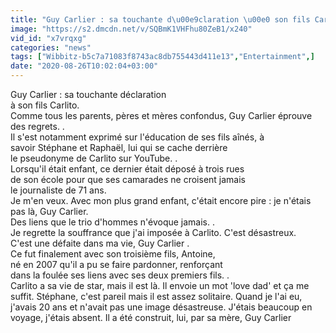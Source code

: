 ```yaml
---
title: "Guy Carlier : sa touchante d\u00e9claration \u00e0 son fils Carlito"
image: "https://s2.dmcdn.net/v/SQBmK1VHFhu80ZeB1/x240"
vid_id: "x7vrqxg"
categories: "news"
tags: ["Wibbitz-b5c7a71083f8743ac8db755443d411e13","Entertainment",]
date: "2020-08-26T10:02:04+03:00"
---
```

Guy Carlier : sa touchante déclaration   <br>à son fils Carlito.  <br>Comme tous les parents, pères et mères confondus, Guy Carlier éprouve des regrets. .  <br>Il s'est notamment exprimé sur l'éducation de ses fils aînés, à savoir Stéphane et Raphaël, lui qui se cache derrière   <br>le pseudonyme de Carlito sur YouTube. .  <br>Lorsqu'il était enfant, ce dernier était déposé à trois rues   <br>de son école pour que ses camarades ne croisent jamais   <br>le journaliste de 71 ans.  <br>Je m'en veux. Avec mon plus grand enfant, c'était encore pire : je n'étais pas là, Guy Carlier.  <br>Des liens que le trio d'hommes n'évoque jamais. .  <br>Je regrette la souffrance que j'ai imposée à Carlito. C'est désastreux. C'est une défaite dans ma vie, Guy Carlier .  <br>Ce fut finalement avec son troisième fils, Antoine,   <br>né en 2007 qu'il a pu se faire pardonner, renforçant   <br>dans la foulée ses liens avec ses deux premiers fils. .  <br>Carlito a sa vie de star, mais il est là. Il envoie un mot 'love dad' et ça me suffit. Stéphane, c'est pareil mais il est assez solitaire. Quand je l'ai eu, j'avais 20 ans et n'avait pas une image désastreuse. J'étais beaucoup en voyage, j'étais absent. Il a été construit, lui, par sa mère, Guy Carlier
